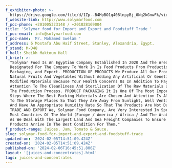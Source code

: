 ```yaml
---
f_exhibitor-photo: >-
  https://drive.google.com/file/d/1Zp--B4MpBO1q408lnpyBj_0Nq2kGnwFk/view?usp=drive_link
f_website-link: http://www.solymarfood.com
f_poc-phone: +201005323148 / +201028169004
title: 'Solymar food for Import and Export and Foodstuff Trade '
f_poc-email: info@solymarfood.com
f_poc-name: 'Mr. Mohamed Swelam '
f_address: 6 Mostafa Abu Haif Street, Stanley, Alexandria, Egypt.
f_stand: M-D48
f_hall: Sheikh Maktoum Hall
f_brief: >-
  "Solymar Food Is An Egyptian Company Established In 2020 And The Area
  Designated For The Company To Work In Is Food Products From Production,
  Packaging, and Export. PRODUCTION OF PRODUCTS We Produce All Our Products From
  Natural Fruits And Vegetables Without Adding Any Artificial Or Genetically
  Modified Materials Because Your Health Concerns Us In Addition To Paying
  Attention To The Cleanliness And Sterilization Of The Raw Materials Used In
  The Production Process. PRODUCT PACKAGING It Is One Of The Most Important
  Steps Where The Best Packing Materials Are Chosen And Attention Is Also Paid
  To The Storage Places So That They Are Away From Sunlight, Well Ventilated,
  And Have An Appropriate Humidity Rate So That The Products Are Not Damaged.
  TRADE AND EXPORT We, Solymar Food Company, Are Very Interested In Spreading In
  Most Countries Of The World (Europe / America / Africa / And The Arabian Gulf)
  As We Deal With The Largest Land And Sea Freight Companies To Ensure That Our
  Products Arrive In The Best Condition For Them."
f_product-range: Juices, Jam, Tomato & Sauce.
slug: solymar-food-for-import-and-export-and-foodstuff-trade
updated-on: '2024-02-05T14:51:09.424Z'
created-on: '2024-02-05T14:51:09.424Z'
published-on: '2024-02-06T16:45:51.806Z'
layout: '[juices-and-concentrates].html'
tags: juices-and-concentrates
---
```




